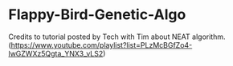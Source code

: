 # Flappy-Bird-Genetic-Algo

Credits to tutorial posted by Tech with Tim about NEAT algorithm. (https://www.youtube.com/playlist?list=PLzMcBGfZo4-lwGZWXz5Qgta_YNX3_vLS2)
